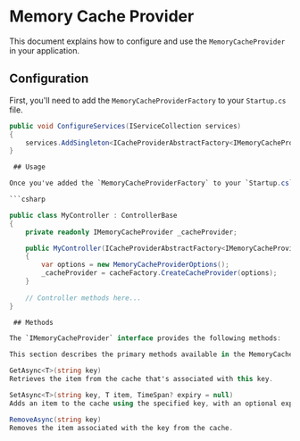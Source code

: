 # Memory Cache Provider

This document explains how to configure and use the `MemoryCacheProvider` in your application.

## Configuration

First, you'll need to add the `MemoryCacheProviderFactory` to your `Startup.cs` file.

```csharp
public void ConfigureServices(IServiceCollection services)
{
    services.AddSingleton<ICacheProviderAbstractFactory<IMemoryCacheProvider, MemoryCacheProviderOptions>, MemoryCacheProviderFactory>();
}

 ## Usage

Once you've added the `MemoryCacheProviderFactory` to your `Startup.cs` file, you can inject the `IMemoryCacheProvider` into your classes. You can use dependency injection to get an instance of IMemoryCacheProvider in your controllers or other services.

```csharp

public class MyController : ControllerBase
{
    private readonly IMemoryCacheProvider _cacheProvider;

    public MyController(ICacheProviderAbstractFactory<IMemoryCacheProvider, MemoryCacheProviderOptions> cacheFactory)
    {
        var options = new MemoryCacheProviderOptions();
        _cacheProvider = cacheFactory.CreateCacheProvider(options);
    }
    
    // Controller methods here...
}

 ## Methods

The `IMemoryCacheProvider` interface provides the following methods:

This section describes the primary methods available in the MemoryCacheProvider.

GetAsync<T>(string key)
Retrieves the item from the cache that's associated with this key.

SetAsync<T>(string key, T item, TimeSpan? expiry = null)
Adds an item to the cache using the specified key, with an optional expiration time.

RemoveAsync(string key)
Removes the item associated with the key from the cache.

